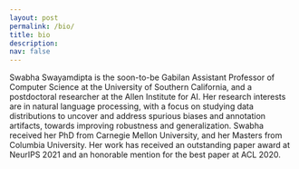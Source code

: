 ```yaml
---
layout: post
permalink: /bio/
title: bio
description:
nav: false
---
```


Swabha Swayamdipta is the soon-to-be Gabilan Assistant Professor of Computer Science at the University of Southern California, and a postdoctoral researcher at the Allen Institute for AI. Her research interests are in natural language processing, with a focus on studying data distributions to uncover and address spurious biases and annotation artifacts, towards improving robustness and generalization. Swabha received her PhD from Carnegie Mellon University, and her Masters from Columbia University. Her work has received an outstanding paper award at NeurIPS 2021 and an honorable mention for the best paper at ACL 2020.


<!-- Swabha Swayamdipta is a postdoctoral researcher at the Allen Institute for AI and soon-to-be the Gabilan Assistant Professor and an Assistant Professor of Computer Science at the University of Southern California (starting Fall 2022). Her research interests are in natural language processing, with a focus on studying data distributions to automatically uncover redundancies, annotation and collection artifacts in data, which result in undesirable model biases. Swabha received her PhD from Carnegie Mellon University, and holds a Masters degree from Columbia University. Her work has received an outstanding paper award at NeurIPS 2021 and an honorable mention award for the best paper at ACL 2020. -->

<!-- *Good biases*, such as [structural inductive biases](https://www.aclweb.org/anthology/D18-1412) help language understanding - check out my [PhD thesis](/assets/pdf/swabha_thesis.pdf) on these. -->
<!-- But biases can be *undesirable*, e.g. [spurious correlations](https://arxiv.org/abs/2002.04108) commonly found in crowd-sourced, large-scale datasets due to [annotation artifacts](https://arxiv.org/abs/1803.02324), or social prejudices of human annotators and task designers, which are [difficult to rid](https://arxiv.org/abs/2102.00086)! -->
